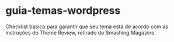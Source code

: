 # guia-temas-wordpress
Checklist básico para garantir que seu tema está de acordo com as instruções do Theme Review, retirado do Smashing Magazine.
